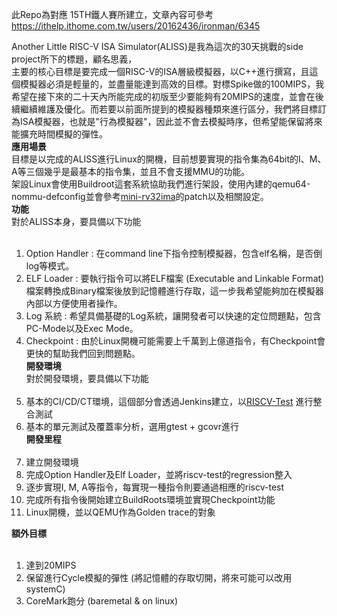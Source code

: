 此Repo為對應 15TH鐵人賽所建立，文章內容可參考  
https://ithelp.ithome.com.tw/users/20162436/ironman/6345  

Another Little RISC-V ISA Simulator(ALISS)是我為這次的30天挑戰的side project所下的標題，顧名思義，  
主要的核心目標是要完成一個RISC-V的ISA層級模擬器，以C++進行撰寫，且這個模擬器必須是輕量的，並盡量能達到高效的目標。對標Spike做的100MIPS，我希望在接下來的二十天內所能完成的初版至少要能夠有20MIPS的速度，並會在後續繼續維護及優化。而若要以前面所提到的模擬器種類來進行區分，我們將目標訂為ISA模擬器，也就是"行為模擬器"，因此並不會去模擬時序，但希望能保留將來能擴充時間模擬的彈性。  
​
**應用場景**  
​
目標是以完成的ALISS進行Linux的開機，目前想要實現的指令集為64bit的I、M、A等三個幾乎是最基本的指令集，並且不會支援MMU的功能。   
​
架設Linux會使用Buildroot這套系統協助我們進行架設，使用內建的qemu64-nommu-defconfig並會參考[mini-rv32ima](https://github.com/cnlohr/mini-rv32ima)的patch以及相關設定。  
​
**功能**  
​
對於ALISS本身，要具備以下功能  
​
1. Option Handler : 在command line下指令控制模擬器，包含elf名稱，是否倒log等模式。  
2. ELF Loader : 要執行指令可以將ELF檔案 (Executable and Linkable Format)檔案轉換成Binary檔案後放到記憶體進行存取，這一步我希望能夠加在模擬器內部以方便使用者操作。  
2. Log 系統 : 希望具備基礎的Log系統，讓開發者可以快速的定位問題點，包含PC-Mode以及Exec Mode。  
3. Checkpoint : 由於Linux開機可能需要上千萬到上億道指令，有Checkpoint會更快的幫助我們回到問題點。  
​
**開發環境**  
​
對於開發環境，要具備以下功能  
​
1. 基本的CI/CD/CT環境，這個部分會透過Jenkins建立，以[RISCV-Test](https://github.com/riscv-software-src/riscv-tests) 進行整合測試  
2. 基本的單元測試及覆蓋率分析，選用gtest + gcovr進行  
​
**開發里程**  
​
1. 建立開發環境
2. 完成Option Handler及Elf Loader，並將riscv-test的regression整入
3. 逐步實現I, M, A等指令，每實現一種指令則要通過相應的riscv-test
4. 完成所有指令後開始建立BuildRoots環境並實現Checkpoint功能
5. Linux開機，並以QEMU作為Golden trace的對象  
 
**額外目標**  
​
1. 達到20MIPS
2. 保留進行Cycle模擬的彈性 (將記憶體的存取切開，將來可能可以改用systemC)
3. CoreMark跑分 (baremetal & on linux)
